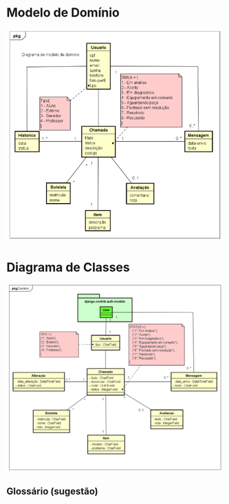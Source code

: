 # Modelo de Domínio

![diagrama de classe de dominio](img/dominio1.png "Diagrama de classe de dominio")

# Diagrama de Classes

![diagrama de classe](img/classe.png "Diagrama de classe")

## Glossário (sugestão)

